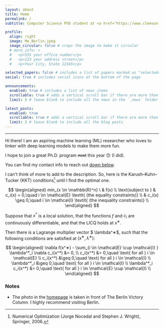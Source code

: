 ```yaml
---
layout: about
title: Home
permalink: /
subtitle: Computer Science PhD student at <a href="https://www.clemson.edu/">Clemson University</a>

profile:
  align: right
  image: Me_Berlin.jpeg
  image_circular: false # crops the image to make it circular
  # more_info: >
  #   <p>555 your office number</p>
  #   <p>123 your address street</p>
  #   <p>Your City, State 12345</p>

selected_papers: false # includes a list of papers marked as "selected={true}"
social: true # includes social icons at the bottom of the page

announcements:
  enabled: true # includes a list of news items
  scrollable: true # adds a vertical scroll bar if there are more than 3 news items
  limit: 5 # leave blank to include all the news in the `_news` folder

latest_posts:
  enabled: true
  scrollable: true # adds a vertical scroll bar if there are more than 3 new posts items
  limit: 3 # leave blank to include all the blog posts
---
```


---

Hi there! I am an aspiring machine learning (ML) researcher who loves to tinker with deep learning models to make them more fun.


I hope to join a great Ph.D. program ~~next~~ this year :upside_down_face: (I did).


You can find my contact info to reach out [down below](#social-section).

I can't think of more to add to the description. So, here is the Karush–Kuhn–Tucker (KKT) conditions[^1] until I find the optimal one.

$$
\begin{aligned}
min_{x \in \mathbb{R}^n} \ & f(x) \\
\text{subject to } &  c_i(x) = 0,\quad i \in \mathcal{E} \textit{ (the equality constraints)} \\
& c_i(x) \geq 0,\quad i \in \mathcal{I} \textit{ (the inequality constraints)} \\
\end{aligned}
$$

Suppose that $x^*$ is a local solution, that the functions $f$ and $c_i$ are
continuously differentiable, and that the LICQ holds at $x^∗$.

Then there is a Lagrange multiplier vector $
\lambda^∗$, such that the following conditions are satisfied at $(x^∗, \lambda^∗)$:


$$
\begin{aligned}
\nabla f(x^∗) - \sum_{i \in \mathcal{E} \cup \mathcal{I} } \lambda^*_i \nabla c_i(x^*)  &= 0, \\
c_i(x^*) &= 0,\quad \text{ for all } i \in \mathcal{E} \\
c_i(x^*) &\geq 0,\quad \text{ for all } i \in \mathcal{I} \\
\lambda^*_i &\geq 0,\quad \text{ for all } i \in \mathcal{I} \\
\lambda^*_i c_i(x^*) &= 0,\quad \text{ for all } i \in \mathcal{E} \cup \mathcal{I} \\
\end{aligned}
$$



### Notes

- The photo in the [homepage](/) is taken in front of The Berlin Victory Column. I highly recommend visiting Berlin.


[^1]: Numerical Optimization (Jorge Nocedal and Stephen J. Wright), Springer, 2006.
